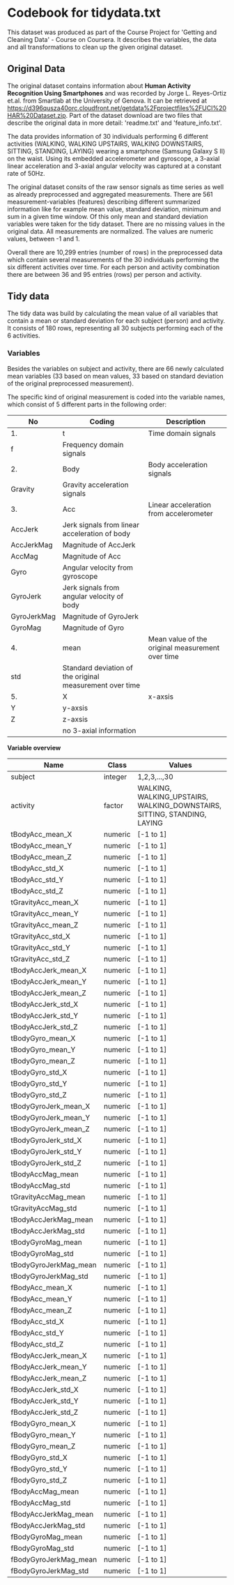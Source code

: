 Codebook for tidydata.txt
========================= 
This dataset was produced as part of the Course Project for 'Getting and Cleaning Data' - Course on Coursera.
It describes the variables, the data and all transformations to clean up the given original dataset.

## Original Data
The original dataset contains information about **Human Activity Recognition Using Smartphones** and was recorded by Jorge L. Reyes-Ortiz et.al. from Smartlab at the University of Genova. It can be retrieved at https://d396qusza40orc.cloudfront.net/getdata%2Fprojectfiles%2FUCI%20HAR%20Dataset.zip. Part of the dataset download are two files that describe the original data in more detail: 'readme.txt' and 'feature_info.txt'.

The data provides information of 30 individuals performing 6 different activities (WALKING, WALKING UPSTAIRS, WALKING DOWNSTAIRS, SITTING, STANDING, LAYING) wearing a smartphone (Samsung Galaxy S II) on the waist. Using its embedded accelerometer and gyroscope, a 3-axial linear acceleration and 3-axial angular velocity was captured at a constant rate of 50Hz.

The original dataset consits of the raw sensor signals as time series as well as already preprocessed and aggregated measurements. There are 561 measurement-variables (features) describing different summarized information like for example mean value, standard deviation, minimum and sum in a given time window. Of this only mean and standard deviation variables were taken for the tidy dataset. There are no missing values in the original data. All measurements are normalized. The values are numeric values, between -1 and 1.

Overall there are 10,299 entries (number of rows) in the preprocessed data which contain several measurements of the 30 individuals performing the six different activities over time. For each person and activity combination there are between 36 and 95 entries (rows) per person and activity.

## Tidy data
The tidy data was build by calculating the mean value of all variables that contain a mean or standard deviation for each subject (person) and activity. It consists of 180 rows, representing all 30 subjects performing each of the 6 activities.

### Variables

Besides the variables on subject and activity, there are 66 newly calculated mean variables (33 based on mean values, 33 based on standard deviation of the original preprocessed measurement).

The specific kind of original measurement is coded into the variable names, which consist of 5 different parts in the following order:


No | Coding       | Description
---|--------------|-----------------------------------------------------------
1. |  t           | Time domain signals 
   |  f           | Frequency domain signals
2. |  Body        | Body acceleration signals 
   |  Gravity     | Gravity acceleration signals 
3. |  Acc         | Linear acceleration from accelerometer
   |  AccJerk     | Jerk signals from linear acceleration of body
   |  AccJerkMag  | Magnitude of AccJerk
   |  AccMag    	| Magnitude of Acc
   |  Gyro	      | Angular velocity from gyroscope
   |  GyroJerk	  | Jerk signals from angular velocity of body
   |  GyroJerkMag | Magnitude of GyroJerk
   |  GyroMag	    | Magnitude of Gyro
4. |  mean        | Mean value of the original measurement over time
   |  std         | Standard deviation of the original measurement over time
5. |  X           | x-axsis
   |  Y           | y-axsis
   |  Z           | z-axsis
   |              | no 3-axial information

**Variable overview**

Name | Class | Values
------|-------|---------
subject |integer |1,2,3,...,30
activity |factor |WALKING, WALKING_UPSTAIRS, WALKING_DOWNSTAIRS, SITTING, STANDING, LAYING
tBodyAcc_mean_X |numeric | [-1 to 1]  
tBodyAcc_mean_Y |numeric | [-1 to 1]  
tBodyAcc_mean_Z |numeric | [-1 to 1]  
tBodyAcc_std_X |numeric  | [-1 to 1] 
tBodyAcc_std_Y |numeric  | [-1 to 1] 
tBodyAcc_std_Z |numeric  | [-1 to 1] 
tGravityAcc_mean_X |numeric  | [-1 to 1] 
tGravityAcc_mean_Y |numeric  | [-1 to 1] 
tGravityAcc_mean_Z |numeric  | [-1 to 1] 
tGravityAcc_std_X |numeric  | [-1 to 1] 
tGravityAcc_std_Y |numeric  | [-1 to 1] 
tGravityAcc_std_Z |numeric  | [-1 to 1] 
tBodyAccJerk_mean_X  |numeric  | [-1 to 1]   
tBodyAccJerk_mean_Y |numeric  | [-1 to 1] 
tBodyAccJerk_mean_Z |numeric  | [-1 to 1] 
tBodyAccJerk_std_X |numeric  | [-1 to 1] 
tBodyAccJerk_std_Y |numeric  | [-1 to 1] 
tBodyAccJerk_std_Z |numeric  | [-1 to 1] 
tBodyGyro_mean_X |numeric  | [-1 to 1] 
tBodyGyro_mean_Y |numeric  | [-1 to 1] 
tBodyGyro_mean_Z |numeric  | [-1 to 1] 
tBodyGyro_std_X |numeric  | [-1 to 1] 
tBodyGyro_std_Y |numeric  | [-1 to 1] 
tBodyGyro_std_Z |numeric  | [-1 to 1] 
tBodyGyroJerk_mean_X |numeric  | [-1 to 1] 
tBodyGyroJerk_mean_Y |numeric  | [-1 to 1] 
tBodyGyroJerk_mean_Z |numeric  | [-1 to 1] 
tBodyGyroJerk_std_X |numeric  | [-1 to 1]  
tBodyGyroJerk_std_Y |numeric  | [-1 to 1] 
tBodyGyroJerk_std_Z |numeric  | [-1 to 1]  
tBodyAccMag_mean |numeric  | [-1 to 1] 
tBodyAccMag_std |numeric  | [-1 to 1] 
tGravityAccMag_mean |numeric  | [-1 to 1] 
tGravityAccMag_std |numeric  | [-1 to 1] 
tBodyAccJerkMag_mean |numeric  | [-1 to 1]  
tBodyAccJerkMag_std |numeric  | [-1 to 1]  
tBodyGyroMag_mean |numeric  | [-1 to 1] 
tBodyGyroMag_std |numeric  | [-1 to 1]  
tBodyGyroJerkMag_mean |numeric  | [-1 to 1] 
tBodyGyroJerkMag_std |numeric  | [-1 to 1] 
fBodyAcc_mean_X |numeric  | [-1 to 1] 
fBodyAcc_mean_Y |numeric  | [-1 to 1] 
fBodyAcc_mean_Z |numeric  | [-1 to 1] 
fBodyAcc_std_X |numeric  | [-1 to 1] 
fBodyAcc_std_Y |numeric  | [-1 to 1] 
fBodyAcc_std_Z |numeric  | [-1 to 1] 
fBodyAccJerk_mean_X |numeric  | [-1 to 1] 
fBodyAccJerk_mean_Y |numeric  | [-1 to 1] 
fBodyAccJerk_mean_Z |numeric  | [-1 to 1] 
fBodyAccJerk_std_X |numeric  | [-1 to 1] 
fBodyAccJerk_std_Y |numeric  | [-1 to 1] 
fBodyAccJerk_std_Z |numeric  | [-1 to 1] 
fBodyGyro_mean_X |numeric  | [-1 to 1] 
fBodyGyro_mean_Y |numeric  | [-1 to 1] 
fBodyGyro_mean_Z |numeric  | [-1 to 1] 
fBodyGyro_std_X |numeric  | [-1 to 1] 
fBodyGyro_std_Y |numeric  | [-1 to 1] 
fBodyGyro_std_Z |numeric  | [-1 to 1] 
fBodyAccMag_mean |numeric  | [-1 to 1] 
fBodyAccMag_std |numeric  | [-1 to 1] 
fBodyAccJerkMag_mean |numeric  | [-1 to 1] 
fBodyAccJerkMag_std |numeric  | [-1 to 1] 
fBodyGyroMag_mean |numeric  | [-1 to 1]   
fBodyGyroMag_std |numeric  | [-1 to 1] 
fBodyGyroJerkMag_mean |numeric  | [-1 to 1] 
fBodyGyroJerkMag_std |numeric  | [-1 to 1] 
